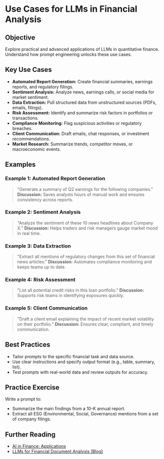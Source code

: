 # Use Cases for LLMs in Financial Analysis

## Objective
Explore practical and advanced applications of LLMs in quantitative finance. Understand how prompt engineering unlocks these use cases.

## Key Use Cases
- **Automated Report Generation:** Create financial summaries, earnings reports, and regulatory filings.
- **Sentiment Analysis:** Analyze news, earnings calls, or social media for market sentiment.
- **Data Extraction:** Pull structured data from unstructured sources (PDFs, emails, filings).
- **Risk Assessment:** Identify and summarize risk factors in portfolios or transactions.
- **Compliance Monitoring:** Flag suspicious activities or regulatory breaches.
- **Client Communication:** Draft emails, chat responses, or investment recommendations.
- **Market Research:** Summarize trends, competitor moves, or macroeconomic events.

## Examples
### Example 1: Automated Report Generation
> "Generate a summary of Q2 earnings for the following companies."
**Discussion:** Saves analysts hours of manual work and ensures consistency across reports.

### Example 2: Sentiment Analysis
> "Analyze the sentiment of these 10 news headlines about Company X."
**Discussion:** Helps traders and risk managers gauge market mood in real time.

### Example 3: Data Extraction
> "Extract all mentions of regulatory changes from this set of financial news articles."
**Discussion:** Automates compliance monitoring and keeps teams up to date.

### Example 4: Risk Assessment
> "List all potential credit risks in this loan portfolio."
**Discussion:** Supports risk teams in identifying exposures quickly.

### Example 5: Client Communication
> "Draft a client email explaining the impact of recent market volatility on their portfolio."
**Discussion:** Ensures clear, compliant, and timely communication.

## Best Practices
- Tailor prompts to the specific financial task and data source.
- Use clear instructions and specify output format (e.g., table, summary, list).
- Test prompts with real-world data and review outputs for accuracy.

## Practice Exercise
Write a prompt to:
- Summarize the main findings from a 10-K annual report.
- Extract all ESG (Environmental, Social, Governance) mentions from a set of company filings.

## Further Reading
- [AI in Finance: Applications](https://www2.deloitte.com/global/en/pages/financial-services/articles/ai-in-finance.html)
- [LLMs for Financial Document Analysis (Blog)](https://towardsdatascience.com/llms-for-financial-document-analysis-1234567890ab)
